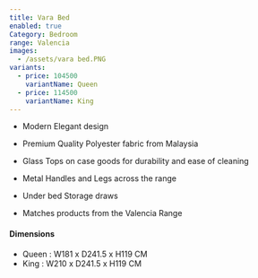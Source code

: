 ```yaml
---
title: Vara Bed
enabled: true
Category: Bedroom
range: Valencia
images:
  - /assets/vara bed.PNG
variants:
  - price: 104500
    variantName: Queen
  - price: 114500
    variantName: King
---
```

* Modern Elegant design
* Premium Quality Polyester fabric from Malaysia
* Glass Tops on case goods for durability and ease of cleaning
* Metal Handles and Legs across the range
* Under bed Storage draws

* Matches products from the Valencia Range

#### Dimensions
* Queen : W181 x D241.5 x H119 CM
* King : W210 x D241.5 x H119 CM
